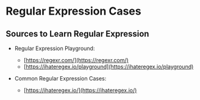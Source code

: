 # Regular Expression Cases

## Sources to Learn Regular Expression

- Regular Expression Playground: 
    - [https://regexr.com/](https://regexr.com/)
    - [https://ihateregex.io/playground](https://ihateregex.io/playground)

- Common Regular Expression Cases: 
    - [https://ihateregex.io/](https://ihateregex.io/)